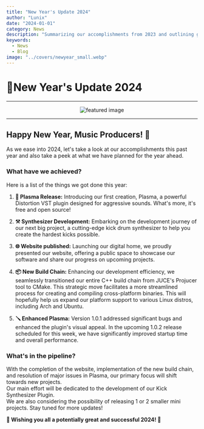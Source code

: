 ```yaml
---
title: "New Year's Update 2024"
author: "Lunix"
date: "2024-01-01"
category: News
description: "Summarizing our accomplishments from 2023 and outlining goals for 2024."
keywords:
  - News
  - Blog
image: "../covers/newyear_small.webp"
---
```


# 🎉New Year's Update 2024

---

<div align="center">
  <img src="../../../covers/newyear_big.webp" alt="featured image">
</div>

---

## Happy New Year, Music Producers! 🥳

As we ease into 2024, let's take a look at our accomplishments this past year and also take a peek at what we have planned for the year ahead.

### What have we achieved?

Here is a list of the things we got done this year:

1. **🚀 Plasma Release:** Introducing our first creation, Plasma, a powerful Distortion VST plugin designed for aggressive sounds. What's more, it's free and open source!

2. **⚒️ Synthesizer Development:** Embarking on the development journey of our next big project, a cutting-edge kick drum synthesizer to help you create the hardest kicks possible.

3. **🌐 Website published:** Launching our digital home, we proudly presented our website, offering a public space to showcase our software and share our progress on upcoming projects.

4. **📦 New Build Chain:** Enhancing our development efficiency, we seamlessly transitioned our entire C++ build chain from JUCE's Projucer tool to CMake. This strategic move facilitates a more streamlined process for creating and compiling cross-platform binaries. This will hopefully help us expand our platform support to various Linux distros, including Arch and Ubuntu.

5. **🪛 Enhanced Plasma:** Version 1.0.1 addressed significant bugs and enhanced the plugin's visual appeal. In the upcoming 1.0.2 release scheduled for this week, we have significantly improved startup time and overall performance.

### What's in the pipeline?

With the completion of the website, implementation of the new build chain, and resolution of major issues in Plasma, our primary focus will shift towards new projects. \
Our main effort will be dedicated to the development of our Kick Synthesizer Plugin. \
We are also considering the possibility of releasing 1 or 2 smaller mini projects. Stay tuned for more updates!

**🌟 Wishing you all a potentially great and successful 2024! 🌟**
